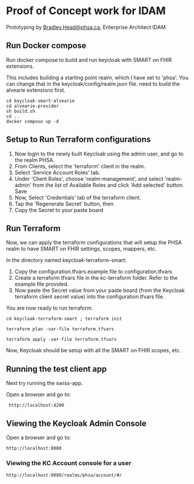 # Proof of Concept work for IDAM

Prototyping by Bradley.Head@phsa.ca, Enterprise Architect IDAM.

## Run Docker compose

Run docker compose to build and run keycloak with SMART on FHIR extensions.

This includes building a starting point realm, which I have set to 'phsa'. You can change that
in the keycloak/config/realm.json file. need to build the alvearie extensions first.

```shell
cd keycloak-smart-alvearie
cd alvearie-provider
sh build.sh
cd ..
docker compose up -d
```

## Setup to Run Terraform configurations

1. Now login to the newly built Keycloak using the admin user, and go to the realm PHSA.
2. From Clients, select the 'terraform' client in the realm.
3. Select 'Service Account Roles' tab.
4. Under 'Client Roles', choose 'realm-management', and select 'realm-admin' from the list of Available Roles and click 'Add selected' button. Save
5. Now, Select 'Credentials' tab of the terraform client.
6. Tap the 'Regenerate Secret' button, then
7. Copy the Secret to your paste board


## Run Terraform

 Now, we can apply the terraform configurations that will setup the PHSA realm to have SMART on FHIR settings, scopes, mappers, etc.

 In the directory named keycloak-terraform-smart:

1. Copy the configuration.tfvars.example file to configuration.tfvars
2. Create a terraform.tfvars file in the kc-terraform folder.  Refer to the example file provided.
3. Now paste the Secret value from your paste board (from the Keycloak terraform client secret value) into the configuration.tfvars file.

You are now ready to run terraform.

```shell
cd keycloak-terraform-smart ; terraform init

terraform plan -var-file terraform.tfvars

terraform apply -var-file terraform.tfvars
```

 Now, Keycloak should be setup with all the SMART on FHIR scopes, etc.

## Running the test client app

Next try running the swiss-app.

Open a browser and go to:

```shell
 http://localhost:4200
 ```

## Viewing the Keycloak Admin Console

Open a browser and go to:

```shell
http://localhost:8080
```

### Viewing the KC Account console for a user

```shell
http://localhost:8080/realms/phsa/account/#/
```
